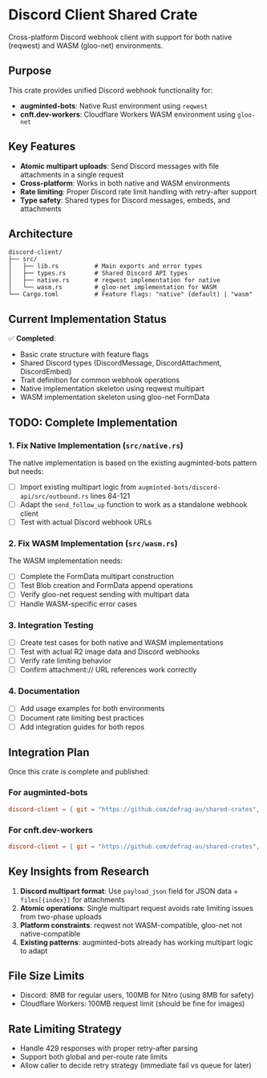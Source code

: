 # Discord Client Shared Crate

Cross-platform Discord webhook client with support for both native (reqwest) and WASM (gloo-net) environments.

## Purpose

This crate provides unified Discord webhook functionality for:
- **augminted-bots**: Native Rust environment using `reqwest`
- **cnft.dev-workers**: Cloudflare Workers WASM environment using `gloo-net`

## Key Features

- **Atomic multipart uploads**: Send Discord messages with file attachments in a single request
- **Cross-platform**: Works in both native and WASM environments
- **Rate limiting**: Proper Discord rate limit handling with retry-after support
- **Type safety**: Shared types for Discord messages, embeds, and attachments

## Architecture

```
discord-client/
├── src/
│   ├── lib.rs          # Main exports and error types
│   ├── types.rs        # Shared Discord API types
│   ├── native.rs       # reqwest implementation for native
│   └── wasm.rs         # gloo-net implementation for WASM
└── Cargo.toml          # Feature flags: "native" (default) | "wasm"
```

## Current Implementation Status

✅ **Completed**:
- Basic crate structure with feature flags
- Shared Discord types (DiscordMessage, DiscordAttachment, DiscordEmbed)
- Trait definition for common webhook operations
- Native implementation skeleton using reqwest multipart
- WASM implementation skeleton using gloo-net FormData

## TODO: Complete Implementation

### 1. Fix Native Implementation (`src/native.rs`)
The native implementation is based on the existing augminted-bots pattern but needs:
- [ ] Import existing multipart logic from `augminted-bots/discord-api/src/outbound.rs` lines 84-121
- [ ] Adapt the `send_follow_up` function to work as a standalone webhook client
- [ ] Test with actual Discord webhook URLs

### 2. Fix WASM Implementation (`src/wasm.rs`)
The WASM implementation needs:
- [ ] Complete the FormData multipart construction
- [ ] Test Blob creation and FormData append operations
- [ ] Verify gloo-net request sending with multipart data
- [ ] Handle WASM-specific error cases

### 3. Integration Testing
- [ ] Create test cases for both native and WASM implementations
- [ ] Test with actual R2 image data and Discord webhooks
- [ ] Verify rate limiting behavior
- [ ] Confirm attachment:// URL references work correctly

### 4. Documentation
- [ ] Add usage examples for both environments
- [ ] Document rate limiting best practices
- [ ] Add integration guides for both repos

## Integration Plan

Once this crate is complete and published:

### For augminted-bots
```toml
discord-client = { git = "https://github.com/defrag-au/shared-crates", features = ["native"] }
```

### For cnft.dev-workers  
```toml
discord-client = { git = "https://github.com/defrag-au/shared-crates", features = ["wasm"] }
```

## Key Insights from Research

1. **Discord multipart format**: Use `payload_json` field for JSON data + `files[{index}]` for attachments
2. **Atomic operations**: Single multipart request avoids rate limiting issues from two-phase uploads
3. **Platform constraints**: reqwest not WASM-compatible, gloo-net not native-compatible
4. **Existing patterns**: augminted-bots already has working multipart logic to adapt

## File Size Limits

- Discord: 8MB for regular users, 100MB for Nitro (using 8MB for safety)
- Cloudflare Workers: 100MB request limit (should be fine for images)

## Rate Limiting Strategy

- Handle 429 responses with proper retry-after parsing
- Support both global and per-route rate limits
- Allow caller to decide retry strategy (immediate fail vs queue for later)